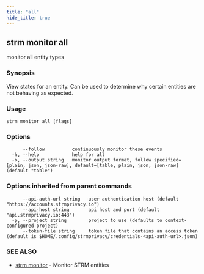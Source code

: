 ```yaml
---
title: "all"
hide_title: true
---
```

## strm monitor all

monitor all entity types

### Synopsis

View states for an entity. Can be used to determine why certain entities are not behaving as expected.

### Usage

```
strm monitor all [flags]
```

### Options

```
      --follow          continuously monitor these events
  -h, --help            help for all
  -o, --output string   monitor output format, follow specified=[plain, json, json-raw], default=[table, plain, json, json-raw] (default "table")
```

### Options inherited from parent commands

```
      --api-auth-url string   user authentication host (default "https://accounts.strmprivacy.io")
      --api-host string       api host and port (default "api.strmprivacy.io:443")
  -p, --project string        project to use (defaults to context-configured project)
      --token-file string     token file that contains an access token (default is $HOME/.config/strmprivacy/credentials-<api-auth-url>.json)
```

### SEE ALSO

* [strm monitor](docs/04-reference/01-cli-reference/strm/monitor/index.md)	 - Monitor STRM entities

